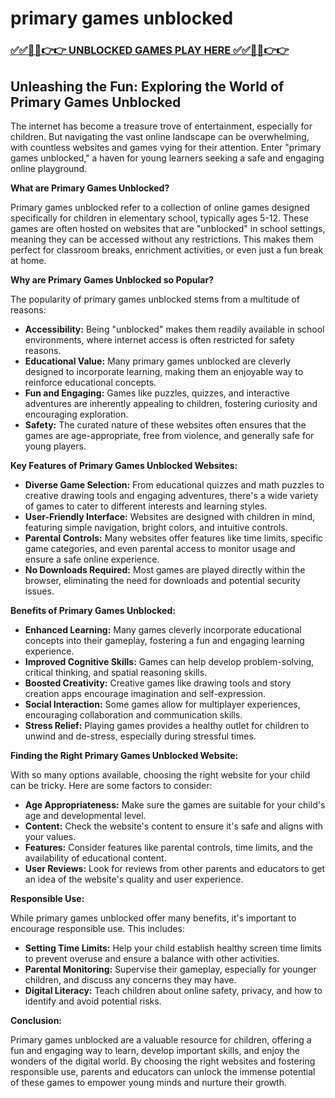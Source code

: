 # primary games unblocked

### [✅✅🔴🔴👉👉 UNBLOCKED GAMES PLAY HERE ✅✅🔴🔴👉👉](https://topstoryindia.com)

## Unleashing the Fun: Exploring the World of Primary Games Unblocked

The internet has become a treasure trove of entertainment, especially for children. But navigating the vast online landscape can be overwhelming, with countless websites and games vying for their attention. Enter "primary games unblocked," a haven for young learners seeking a safe and engaging online playground. 

**What are Primary Games Unblocked?**

Primary games unblocked refer to a collection of online games designed specifically for children in elementary school, typically ages 5-12. These games are often hosted on websites that are "unblocked" in school settings, meaning they can be accessed without any restrictions. This makes them perfect for classroom breaks, enrichment activities, or even just a fun break at home.

**Why are Primary Games Unblocked so Popular?**

The popularity of primary games unblocked stems from a multitude of reasons:

* **Accessibility:** Being "unblocked" makes them readily available in school environments, where internet access is often restricted for safety reasons. 
* **Educational Value:** Many primary games unblocked are cleverly designed to incorporate learning, making them an enjoyable way to reinforce educational concepts. 
* **Fun and Engaging:** Games like puzzles, quizzes, and interactive adventures are inherently appealing to children, fostering curiosity and encouraging exploration.
* **Safety:** The curated nature of these websites often ensures that the games are age-appropriate, free from violence, and generally safe for young players.

**Key Features of Primary Games Unblocked Websites:**

* **Diverse Game Selection:** From educational quizzes and math puzzles to creative drawing tools and engaging adventures, there's a wide variety of games to cater to different interests and learning styles.
* **User-Friendly Interface:** Websites are designed with children in mind, featuring simple navigation, bright colors, and intuitive controls. 
* **Parental Controls:** Many websites offer features like time limits, specific game categories, and even parental access to monitor usage and ensure a safe online experience.
* **No Downloads Required:** Most games are played directly within the browser, eliminating the need for downloads and potential security issues.

**Benefits of Primary Games Unblocked:**

* **Enhanced Learning:**  Many games cleverly incorporate educational concepts into their gameplay, fostering a fun and engaging learning experience. 
* **Improved Cognitive Skills:**  Games can help develop problem-solving, critical thinking, and spatial reasoning skills. 
* **Boosted Creativity:** Creative games like drawing tools and story creation apps encourage imagination and self-expression. 
* **Social Interaction:** Some games allow for multiplayer experiences, encouraging collaboration and communication skills.
* **Stress Relief:**  Playing games provides a healthy outlet for children to unwind and de-stress, especially during stressful times.

**Finding the Right Primary Games Unblocked Website:**

With so many options available, choosing the right website for your child can be tricky. Here are some factors to consider:

* **Age Appropriateness:** Make sure the games are suitable for your child's age and developmental level. 
* **Content:** Check the website's content to ensure it's safe and aligns with your values.
* **Features:** Consider features like parental controls, time limits, and the availability of educational content. 
* **User Reviews:** Look for reviews from other parents and educators to get an idea of the website's quality and user experience.

**Responsible Use:**

While primary games unblocked offer many benefits, it's important to encourage responsible use. This includes:

* **Setting Time Limits:**  Help your child establish healthy screen time limits to prevent overuse and ensure a balance with other activities.
* **Parental Monitoring:**  Supervise their gameplay, especially for younger children, and discuss any concerns they may have.
* **Digital Literacy:** Teach children about online safety, privacy, and how to identify and avoid potential risks.

**Conclusion:**

Primary games unblocked are a valuable resource for children, offering a fun and engaging way to learn, develop important skills, and enjoy the wonders of the digital world. By choosing the right websites and fostering responsible use, parents and educators can unlock the immense potential of these games to empower young minds and nurture their growth. 
